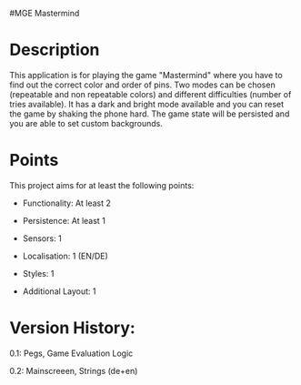 #MGE Mastermind
# Description
This application is for playing the game "Mastermind" where you have to find out the correct color and order of pins.
Two modes can be chosen (repeatable and non repeatable colors) and different difficulties (number of tries available).
It has a dark and bright mode available and you can reset the game by shaking the phone hard. The game state will be persisted and you are able to set custom backgrounds.


# Points
This project aims for at least the following points:



- Functionality: At least 2

- Persistence: At least 1

- Sensors: 1

- Localisation: 1 (EN/DE)

- Styles: 1

- Additional Layout: 1



# Version History:

0.1: Pegs, Game Evaluation Logic

0.2: Mainscreeen, Strings (de+en)
